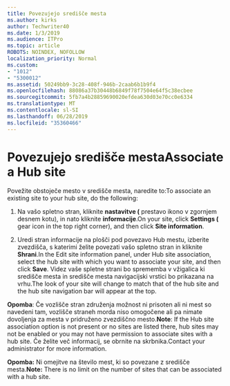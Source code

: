 ```yaml
---
title: Povezujejo središče mesta
ms.author: kirks
author: Techwriter40
ms.date: 1/3/2019
ms.audience: ITPro
ms.topic: article
ROBOTS: NOINDEX, NOFOLLOW
localization_priority: Normal
ms.custom:
- "1012"
- "5300012"
ms.assetid: 50249bb9-3c28-408f-946b-2caab6b1b9f4
ms.openlocfilehash: 88086a37b30448b6849f78f7504e64f5c38ecbee
ms.sourcegitcommit: 5fb7a4b28859690020efdea630d03e70cc0e6334
ms.translationtype: MT
ms.contentlocale: sl-SI
ms.lasthandoff: 06/28/2019
ms.locfileid: "35360466"
---
```

# <a name="associate-a-hub-site"></a><span data-ttu-id="e14cc-102">Povezujejo središče mesta</span><span class="sxs-lookup"><span data-stu-id="e14cc-102">Associate a Hub site</span></span>

<span data-ttu-id="e14cc-103">Povežite obstoječe mesto v središče mesta, naredite to:</span><span class="sxs-lookup"><span data-stu-id="e14cc-103">To associate an existing site to your hub site, do the following:</span></span>
  
1. <span data-ttu-id="e14cc-104">Na vašo spletno stran, kliknite **nastavitve (** prestavo ikono v zgornjem desnem kotu), in nato kliknite **informacije**.</span><span class="sxs-lookup"><span data-stu-id="e14cc-104">On your site, click **Settings (** gear icon in the top right corner), and then click **Site information**.</span></span>

2. <span data-ttu-id="e14cc-105">Uredi stran informacije na plošči pod povezavo Hub mestu, izberite zvezdišča, s katerimi želite povezati vašo spletno stran in kliknite **Shrani**.</span><span class="sxs-lookup"><span data-stu-id="e14cc-105">In the Edit site information panel, under Hub site association, select the hub site with which you want to associate your site, and then click **Save**.</span></span> <span data-ttu-id="e14cc-106">Videz vaše spletne strani bo sprememba v vžigalica ki središče mesta in središče mesta navigacijski vrstici bo prikazana na vrhu.</span><span class="sxs-lookup"><span data-stu-id="e14cc-106">The look of your site will change to match that of the hub site and the hub site navigation bar will appear at the top.</span></span>

 <span data-ttu-id="e14cc-107">**Opomba**: Če vozlišče stran združenja možnost ni prisoten ali ni mest so navedeni tam, vozlišče straneh morda niso omogočene ali pa nimate dovoljenja za mesta v pridruženo zvezdiščno mesto.</span><span class="sxs-lookup"><span data-stu-id="e14cc-107">**Note**: If the Hub site association option is not present or no sites are listed there, hub sites may not be enabled or you may not have permission to associate sites with a hub site.</span></span> <span data-ttu-id="e14cc-108">Če želite več informacij, se obrnite na skrbnika.</span><span class="sxs-lookup"><span data-stu-id="e14cc-108">Contact your administrator for more information.</span></span>
  
 <span data-ttu-id="e14cc-109">**Opomba:** Ni omejitve na število mest, ki so povezane z središče mesta.</span><span class="sxs-lookup"><span data-stu-id="e14cc-109">**Note:** There is no limit on the number of sites that can be associated with a hub site.</span></span>
  